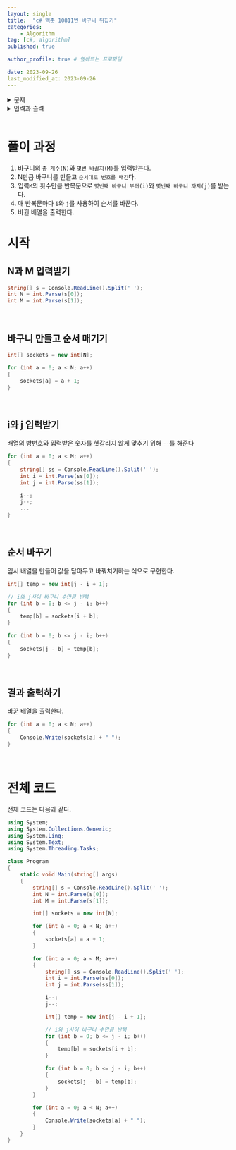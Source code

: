 ```yaml
---
layout: single
title:  "c# 백준 10811번 바구니 뒤집기"
categories: 
    - Algorithm
tag: [c#, algorithm]
published: true

author_profile: true # 옆에뜨는 프로파일

date: 2023-09-26
last_modified_at: 2023-09-26
---
```


<details>
<summary>문제</summary>
<div markdown="1">   

도현이는 `바구니를 총 N개 가지고 있고`, 각각의 바구니에는 `1번부터 N번까지 번호가 순서대로 적혀져 있다`. 바구니는 일렬로 놓여져 있고, 가장 왼쪽 바구니를 1번째 바구니, 그 다음 바구니를 2번째 바구니, ..., 가장 오른쪽 바구니를 N번째 바구니라고 부른다. 

도현이는 앞으로 `M번 바구니의 순서를 역순`으로 만들려고 한다. 도현이는 `한 번 순서를 역순으로 바꿀 때`, `순서를 역순으로 만들 범위를 정하`고, 그 `범위에 들어있는 바구니의 순서를 역순`으로 만든다.

바구니의 순서를 어떻게 바꿀지 주어졌을 때, M번 바구니의 순서를 역순으로 만든 다음, 바구니에 적혀있는 번호를 가장 왼쪽 바구니부터 출력하는 프로그램을 작성하시오.
</div>
</details> 

<details>
<summary>입력과 출력</summary>
<div markdown="1">   
첫째 줄에 N (1 ≤ N ≤ 100)과 M (1 ≤ M ≤ 100)이 주어진다.

둘째 줄부터 M개의 줄에는 바구니의 순서를 역순으로 만드는 방법이 주어진다. 방법은 i j로 나타내고, 왼쪽으로부터 i번째 바구니부터 j번째 바구니의 순서를 역순으로 만든다는 뜻이다. (1 ≤ i ≤ j ≤ N)

도현이는 입력으로 주어진 순서대로 바구니의 순서를 바꾼다.


출력은 다음과 같다.

`모든 순서를 바꾼 다음에, 가장 왼쪽에 있는 바구니부터 바구니에 적혀있는 순서를 공백으로 구분해 출력`한다.
</div>
</details>

<br>

# 풀이 과정

1. 바구니의 `총 개수(N)`와 `몇번 바꿀지(M)`를 입력받는다.
2. N만큼 바구니를 만들고 `순서대로 번호를 매긴`다.
3. 입력`M`의 횟수만큼 반복문으로 `몇번째 바구니 부터(i)`와 `몇번째 바구니 까지(j)`를 받는다.
4. 매 반복문마다 `i`와 `j`를 사용하여 순서를 바꾼다.
5. 바뀐 배열을 출력한다.

# 시작

## N과 M 입력받기

```c#
string[] s = Console.ReadLine().Split(' ');
int N = int.Parse(s[0]);
int M = int.Parse(s[1]);
```

<br>

## 바구니 만들고 순서 매기기
```c#
int[] sockets = new int[N];

for (int a = 0; a < N; a++)
{
    sockets[a] = a + 1;
}
```

<br>

## i와 j 입력받기

배열의 방번호와 입력받은 숫자를 헷갈리지 않게 맞추기 위해 `--`를 해준다

```c#
for (int a = 0; a < M; a++)
{
    string[] ss = Console.ReadLine().Split(' ');
    int i = int.Parse(ss[0]);
    int j = int.Parse(ss[1]);

    i--;
    j--;
    ...
}
```

<br>

## 순서 바꾸기

임시 배열을 만들어 값을 담아두고 바꿔치기하는 식으로 구현한다.

```c#
int[] temp = new int[j - i + 1];

// i와 j사이 바구니 수만큼 반복
for (int b = 0; b <= j - i; b++)
{
    temp[b] = sockets[i + b];
}

for (int b = 0; b <= j - i; b++)
{
    sockets[j - b] = temp[b];
}
```

<br>

## 결과 출력하기

바꾼 배열을 출력한다.

```c#
for (int a = 0; a < N; a++)
{
    Console.Write(sockets[a] + " ");
}
```

<br>


# 전체 코드

전체 코드는 다음과 같다.

```c#
using System;
using System.Collections.Generic;
using System.Linq;
using System.Text;
using System.Threading.Tasks;

class Program
{
    static void Main(string[] args)
    {
        string[] s = Console.ReadLine().Split(' ');
        int N = int.Parse(s[0]);
        int M = int.Parse(s[1]);

        int[] sockets = new int[N];

        for (int a = 0; a < N; a++)
        {
            sockets[a] = a + 1;
        }

        for (int a = 0; a < M; a++)
        {
            string[] ss = Console.ReadLine().Split(' ');
            int i = int.Parse(ss[0]);
            int j = int.Parse(ss[1]);

            i--;
            j--;

            int[] temp = new int[j - i + 1];

            // i와 j사이 바구니 수만큼 반복
            for (int b = 0; b <= j - i; b++)
            {
                temp[b] = sockets[i + b];
            }

            for (int b = 0; b <= j - i; b++)
            {
                sockets[j - b] = temp[b];
            }
        }

        for (int a = 0; a < N; a++)
        {
            Console.Write(sockets[a] + " ");
        }
    }
}
```